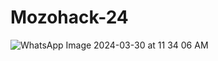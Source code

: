 # Mozohack-24
![WhatsApp Image 2024-03-30 at 11 34 06 AM](https://github.com/dbarua1020/Mozohack-24/assets/99043833/f2c286aa-7546-455a-8d5a-cad2fcb9200b)
